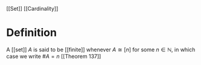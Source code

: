[[Set]]
[[Cardinality]]
# Definition
A [[set]] $A$ is said to be [[finite]] whenever $A \cong [n]$ for some $n \in \mathbb{N}$, in which case we write $\#A = n$
[[Theorem 137]]